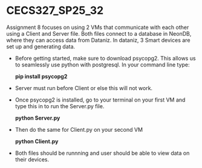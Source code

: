 # CECS327_SP25_32
Assignment 8 focuses on using 2 VMs that communicate with each other using a Client and Server file. Both files connect to a database in NeonDB, where they can access data from Dataniz. In dataniz, 3 Smart devices are set up and generating data.

* Before getting started, make sure to download psycopg2. This allows us to seamlessly use python with postgresql.
  In your command line type:

    **pip install psycopg2**

* Server must run before Client or else this will not work.

* Once psycopg2 is installed, go to your terminal on your first VM and type this in to run the Server.py file.

   **python Server.py**

* Then do the same for Client.py on your second VM

   **python Client.py**

* Both files should be runnning and user should be able to view data on their devices.

